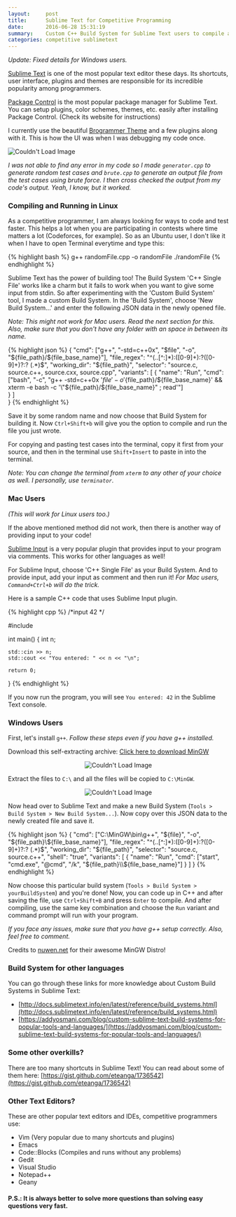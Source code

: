 ```yaml
---
layout:     post
title:      Sublime Text for Competitive Programming
date:       2016-06-28 15:31:19
summary:    Custom C++ Build System for Sublime Text users to compile and run directly in the editor itself.
categories: competitive sublimetext
---
```

_Update: Fixed details for Windows users._

[Sublime Text](https://www.sublimetext.com/) is one of the most popular text editor these days. Its shortcuts, user interface, plugins and themes are responsible for its incredible popularity among programmers.

[Package Control](https://packagecontrol.io/) is the most popular package manager for Sublime Text. You can setup plugins, color schemes, themes, etc. easily after installing Package Control. (Check its website for instructions)

I currently use the beautiful [Brogrammer Theme](https://packagecontrol.io/packages/Theme%20-%20Brogrammer) and a few plugins along with it. This is how the UI was when I was debugging my code once.

<img src="{{ site.baseurl }}/images/brogrammer.png" alt="Couldn't Load Image" />

_I was not able to find any error in my code so I made `generator.cpp` to generate random test cases and `brute.cpp` to generate an output file from the test cases using brute force. I then cross checked the output from my code's output. Yeah, I know, but it worked._

### Compiling and Running in Linux
As a competitive programmer, I am always looking for ways to code and test faster. This helps a lot when you are participating in contests where time matters a lot (Codeforces, for example). So as an Ubuntu user, I don't like it when I have to open Terminal everytime and type this:

{% highlight bash %}
g++ randomFile.cpp -o randomFile
./randomFile
{% endhighlight %}

Sublime Text has the power of building too! The Build System 'C++ Single File' works like a charm but it fails to work when you want to give some input from stdin. So after experimenting with the 'Custom Build System' tool, I made a custom Build System. In the 'Build System', choose 'New Build System...' and enter the following JSON data in the newly opened file.

_Note: This might not work for Mac users. Read the next section for this. Also, make sure that you don't have any folder with an space in between its name._

{% highlight json %}
{
  "cmd": ["g++", "-std=c++0x", "$file", "-o", "${file_path}/${file_base_name}"],
  "file_regex": "^(..[^:]*):([0-9]+):?([0-9]+)?:? (.*)$",
  "working_dir": "${file_path}",
  "selector": "source.c, source.c++, source.cxx, source.cpp",
  "variants": 
  [ 
    {
      "name": "Run",
      "cmd": ["bash", "-c", "g++ -std=c++0x '${file}' -o '${file_path}/${file_base_name}' &&  xterm -e bash -c '\"${file_path}/${file_base_name}\" ; read'"]  
    }
  ]    
}
{% endhighlight %}

Save it by some random name and now choose that Build System for building it. Now `Ctrl+Shift+b` will give you the option to compile and run the file you just wrote.

For copying and pasting test cases into the terminal, copy it first from your source, and then in the terminal use `Shift+Insert` to paste in into the terminal.

_Note: You can change the terminal from `xterm` to any other of your choice as well. I personally, use `terminator`._

### Mac Users
_(This will work for Linux users too.)_

If the above mentioned method did not work, then there is another way of providing input to your code!

[Sublime Input](https://packagecontrol.io/packages/Sublime%20Input) is a very popular plugin that provides input to your program via comments. This works for other languages as well!

For Sublime Input, choose 'C++ Single File' as your Build System. And to provide input, add your input as comment and then run it! _For Mac users, `Command+Ctrl+b` will do the trick._

Here is a sample C++ code that uses Sublime Input plugin.

{% highlight cpp %}
/*input
42
*/

#include <iostream>

int main()
{
	int n;

	std::cin >> n;
	std::cout << "You entered: " << n << "\n";

	return 0;
}
{% endhighlight %}

If you now run the program, you will see `You entered: 42` in the Sublime Text console.

### Windows Users
First, let's install `g++`. _Follow these steps even if you have g++ installed._

Download this self-extracting archive: [Click here to download MinGW](https://nuwen.net/files/mingw/mingw-15.1-without-git.exe)

<center><img src="{{ site.baseurl }}/images/mingw.png" alt="Couldn't Load Image" /></center>

Extract the files to `C:\` and all the files will be copied to `C:\MinGW`.

<center><img src="{{ site.baseurl }}/images/mingw2.png" alt="Couldn't Load Image" /></center>

Now head over to Sublime Text and make a new Build System (`Tools > Build System > New Build System...`). Now copy over this JSON data to the newly created file and save it.

{% highlight json %}
{
    "cmd": ["C:\\MinGW\\bin\\g++", "${file}", "-o", "${file_path}\\${file_base_name}"],
    "file_regex": "^(..[^:]*):([0-9]+):?([0-9]+)?:? (.*)$",
    "working_dir": "${file_path}",
    "selector": "source.c, source.c++",
    "shell": "true",
    "variants":
    [
        {
            "name": "Run",
            "cmd": ["start", "cmd.exe", "@cmd", "/k", "${file_path}\\${file_base_name}"]
        }
    ]
}
{% endhighlight %}

Now choose this particular build system (`Tools > Build System > yourBuildSystem`) and you're done! Now, you can code up in C++ and after saving the file, use `Ctrl+Shift+B` and press `Enter` to compile. And after compiling, use the same key combination and choose the `Run` variant and command prompt will run with your program.

_If you face any issues, make sure that you have g++ setup correctly. Also, feel free to comment._

Credits to [nuwen.net](https://nuwen.net/) for their awesome MinGW Distro!

### Build System for other languages
You can go through these links for more knowledge about Custom Build Systems in Sublime Text:

* [http://docs.sublimetext.info/en/latest/reference/build_systems.html](http://docs.sublimetext.info/en/latest/reference/build_systems.html)
* [https://addyosmani.com/blog/custom-sublime-text-build-systems-for-popular-tools-and-languages/](https://addyosmani.com/blog/custom-sublime-text-build-systems-for-popular-tools-and-languages/)

### Some other overkills?
There are too many shortcuts in Sublime Text! You can read about some of them here:
[https://gist.github.com/eteanga/1736542](https://gist.github.com/eteanga/1736542)

### Other Text Editors?
These are other popular text editors and IDEs, competitive programmers use:

* Vim (Very popular due to many shortcuts and plugins)
* Emacs
* Code::Blocks (Compiles and runs without any problems)
* Gedit
* Visual Studio
* Notepad++
* Geany

#### P.S.: It is always better to solve more questions than solving easy questions very fast.

